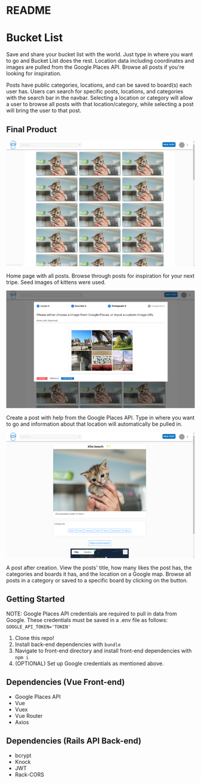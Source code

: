 # README

# Bucket List

Save and share your bucket list with the world. Just type in where you want to go and Bucket List does the rest. Location data including coordinates and images are pulled from the Google Places API. Browse all posts if you're looking for inspiration.

Posts have public categories, locations, and can be saved to board(s) each user has. Users can search for specific posts, locations, and categories with the search bar in the navbar. Selecting a location or category will allow a user to browse all posts with that location/category, while selecting a post will bring the user to that post.

## Final Product

![Home page](https://github.com/geoffmphillips/bucket-list/blob/master/public/home.png)

Home page with all posts. Browse through posts for inspiration for your next tripe. Seed images of kittens were used.

![Create a post](https://github.com/geoffmphillips/bucket-list/blob/master/public/create-post.png)

Create a post with help from the Google Places API. Type in where you want to go and information about that location will automatically be pulled in.

![Create a post](https://github.com/geoffmphillips/bucket-list/blob/master/public/post.png)

A post after creation. View the posts' title, how many likes the post has, the categories and boards it has, and the location on a Google map. Browse all posts in a category or saved to a specific board by clicking on the button.

## Getting Started

NOTE: Google Places API credentials are required to pull in data from Google. These credentials must be saved in a .env file as follows: ```GOOGLE_API_TOKEN='TOKEN'```

1. Clone this repo!
1. Install back-end dependencies with ```bundle```
1. Navigate to front-end directory and install front-end dependencies with ```npm i```
1. (OPTIONAL) Set up Google credentials as mentioned above.

## Dependencies (Vue Front-end)

* Google Places API
* Vue
* Vuex
* Vue Router
* Axios

## Dependencies (Rails API Back-end)

* bcrypt
* Knock
* JWT
* Rack-CORS
